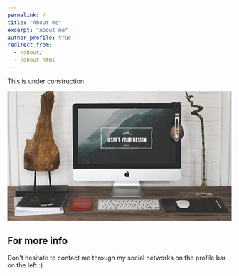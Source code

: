 ```yaml
---
permalink: /
title: "About me"
excerpt: "About me"
author_profile: true
redirect_from:
  - /about/
  - /about.html
---
```


This is under construction.

![Under construction](/images/foo-bar-identity.jpg)

For more info
------
Don't hesitate to contact me through my social networks on the profile bar on the left :)
